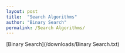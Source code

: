 ```yaml
---
layout: post
title:  "Search Algorithms"
author: "Binary Search"
permalink: /Search Algorithms/
---
```

[Binary Search](/downloads/Binary Search.txt)
